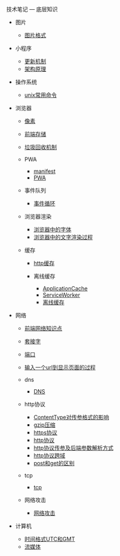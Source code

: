 <div class="sidebar-title">技术笔记 — 底层知识</div>
<template id="root-breadcrumb">底层知识</template>

- 图片

  - [图片格式](document/技术笔记/底层知识/图片/图片格式.md)

- 小程序

  - [更新机制](document/技术笔记/底层知识/小程序/更新机制.md)
  - [架构原理](document/技术笔记/底层知识/小程序/架构原理.md)

- 操作系统

  - [unix常用命令](document/技术笔记/底层知识/操作系统/unix常用命令.md)

- 浏览器

  - [像素](document/技术笔记/底层知识/浏览器/像素.md)
  - [前端存储](document/技术笔记/底层知识/浏览器/前端存储.md)
  - [垃圾回收机制](document/技术笔记/底层知识/浏览器/垃圾回收机制.md)

  - PWA

    - [manifest](document/技术笔记/底层知识/浏览器/PWA/manifest.md)
    - [PWA](document/技术笔记/底层知识/浏览器/PWA/PWA.md)

  - 事件队列

    - [事件循环](document/技术笔记/底层知识/浏览器/事件队列/事件循环.md)

  - 浏览器渲染

    - [浏览器中的字体](document/技术笔记/底层知识/浏览器/浏览器渲染/浏览器中的字体.md)
    - [浏览器中的文字渲染过程](document/技术笔记/底层知识/浏览器/浏览器渲染/浏览器中的文字渲染过程.md)

  - 缓存

    - [http缓存](document/技术笔记/底层知识/浏览器/缓存/http缓存.md)

    - 离线缓存

      - [ApplicationCache](document/技术笔记/底层知识/浏览器/缓存/离线缓存/ApplicationCache.md)
      - [ServiceWorker](document/技术笔记/底层知识/浏览器/缓存/离线缓存/ServiceWorker.md)
      - [离线缓存](document/技术笔记/底层知识/浏览器/缓存/离线缓存/离线缓存.md)

- 网络

  - [前端网络知识点](document/技术笔记/底层知识/网络/前端网络知识点.md)
  - [套接字](document/技术笔记/底层知识/网络/套接字.md)
  - [端口](document/技术笔记/底层知识/网络/端口.md)
  - [输入一个url到显示页面的过程](document/技术笔记/底层知识/网络/输入一个url到显示页面的过程.md)

  - dns

    - [DNS](document/技术笔记/底层知识/网络/dns/DNS.md)

  - http协议

    - [ContentType对传参格式的影响](document/技术笔记/底层知识/网络/http协议/ContentType对传参格式的影响.md)
    - [gzip压缩](document/技术笔记/底层知识/网络/http协议/gzip压缩.md)
    - [https协议](document/技术笔记/底层知识/网络/http协议/https协议.md)
    - [http协议](document/技术笔记/底层知识/网络/http协议/http协议.md)
    - [http协议传参及后端参数解析方式](document/技术笔记/底层知识/网络/http协议/http协议传参及后端参数解析方式.md)
    - [http协议跨域](document/技术笔记/底层知识/网络/http协议/http协议跨域.md)
    - [post和get的区别](document/技术笔记/底层知识/网络/http协议/post和get的区别.md)

  - tcp

    - [tcp](document/技术笔记/底层知识/网络/tcp/tcp.md)

  - 网络攻击

    - [网络攻击](document/技术笔记/底层知识/网络/网络攻击/网络攻击.md)

- 计算机

  - [时间格式UTC和GMT](document/技术笔记/底层知识/计算机/时间格式UTC和GMT.md)
  - [流媒体](document/技术笔记/底层知识/计算机/流媒体.md)

